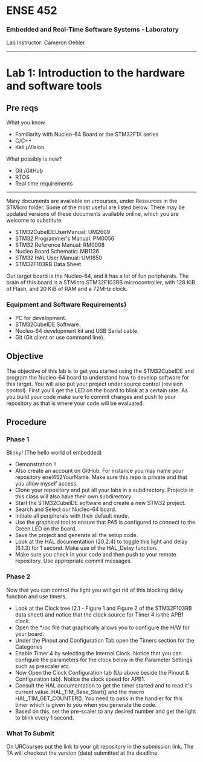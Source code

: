 # ENSE 452
### Embedded and Real-Time Software Systems - Laboratory

Lab Instructor: Cameron Oehler

---

# Lab 1: Introduction to the hardware and software tools

## Pre reqs
What you know.
- Familiarity with Nucleo-64 Board or the STM32F1X series
- C/C++
- Keil µVision

What possibly is new?
- Git /GitHub
- RTOS
- Real time requirements

---


Many documents are available on urcourses, under Resources in the STMicro folder.  Some of the most useful are listed below. There may be updated versions of these documents available online, which you are welcome to substitute.

- STM32CubeIDEUserManual: UM2609
-  STM32 Programmer's Manual: PM0056
-  STM32 Reference Manual: RM0008
-  Nucleo Board Schematic: MB1136
-  STM32 HAL User Manual: UM1850
-  STM32F103RB Data Sheet

Our target board is the Nucleo-64, and it has a lot of fun peripherals. The brain of this board is a STMicro STM32F103RB microcontroller, with 128 KiB of Flash, and 20 KiB of RAM and a 72MHz clock.

### Equipment and Software Requirements}

- PC for development.
- STM32CubeIDE Software.
- Nucleo-64 development kit and USB Serial cable.
- Git (Git client or use command line).


## Objective

The objective of this lab is to get you started using the STM32CubeIDE and program the Nucleo-64 board to understand how to develop software for this target. You will also put your project under source control (revision control). First you'll get the LED on the board to blink at a certain rate. As you build your code make sure to commit changes and push to your repository as that is where your code will be evaluated.


## Procedure

### Phase 1
Blinky!  (The hello world of embedded)

- Demonstration !!
- Also create an account on GitHub.  For instance you may name your repository enel452YourName. Make sure this repo is private and that you allow myself access.
- Clone your repository and put all your labs in a subdirectory. Projects in this class will also have their own subdirectory.
- Start the STM32CubeIDE software and create a new STM32 project.
- Search and Select our Nucleo-64 board.
- Initiate all peripherals with their default mode.
- Use the graphical tool to ensure that PA5 is configured to connect to the Green LED on the board.
- Save the project and generate all the setup code.
- Look at the HAL documentation (20.2.4) to toggle this light and delay (6.1.3) for 1 second.  Make use of the HAL_Delay function.
- Make sure you check in your code and then push to your remote repository.  Use appropriate commit messages.

### Phase 2
Now that you can control the light you will get rid of this blocking delay function and use timers.

- Look at the Clock tree (2.1 - Figure 1 and Figure 2 of the STM32F103RB data sheet) and notice that the clock source for Timer 4 is the APB1 clock.
- Open the *.ioc file that graphically allows you to configure the H/W for your board.  
- Under the Pinout and Configuration Tab open the Timers section for the Categories
- Enable Timer 4 by selecting the Internal Clock.  Notice that you can configure the parameters for the clock below in the Parameter Settings such as prescaler etc.
- Now Open the Clock Configuration tab (Up above beside the Pinout & Configuration tab).  Notice the clock speed for APB1.
- Consult the HAL documentation to get the timer started and to read it's current value.  HAL_TIM_Base_Start() and the macro HAL_TIM_GET_COUNTER().  You need to pass in the handler for this timer which is given to you when you generate the code.
- Based on this, set the pre-scaler to any desired number and get the light to blink every 1 second.

### What To Submit
On URCourses put the link to your git repository in the submission link.  The TA will checkout the version (date) submitted at the
deadline.  